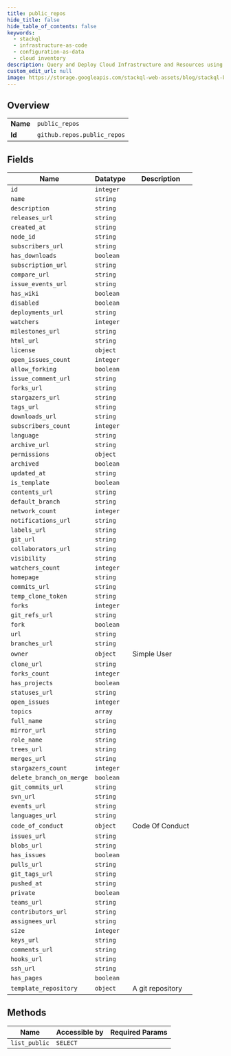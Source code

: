 ```yaml
---
title: public_repos
hide_title: false
hide_table_of_contents: false
keywords:
  - stackql
  - infrastructure-as-code
  - configuration-as-data
  - cloud inventory
description: Query and Deploy Cloud Infrastructure and Resources using SQL
custom_edit_url: null
image: https://storage.googleapis.com/stackql-web-assets/blog/stackql-blog-post-featured-image.png
---
```

  
    

## Overview
<table><tbody>
<tr><td><b>Name</b></td><td><code>public_repos</code></td></tr>
<tr><td><b>Id</b></td><td><code>github.repos.public_repos</code></td></tr>
</tbody></table>

## Fields
| Name | Datatype | Description |
| ---- | -------- | ----------- |
| `id` | `integer` |  |
| `name` | `string` |  |
| `description` | `string` |  |
| `releases_url` | `string` |  |
| `created_at` | `string` |  |
| `node_id` | `string` |  |
| `subscribers_url` | `string` |  |
| `has_downloads` | `boolean` |  |
| `subscription_url` | `string` |  |
| `compare_url` | `string` |  |
| `issue_events_url` | `string` |  |
| `has_wiki` | `boolean` |  |
| `disabled` | `boolean` |  |
| `deployments_url` | `string` |  |
| `watchers` | `integer` |  |
| `milestones_url` | `string` |  |
| `html_url` | `string` |  |
| `license` | `object` |  |
| `open_issues_count` | `integer` |  |
| `allow_forking` | `boolean` |  |
| `issue_comment_url` | `string` |  |
| `forks_url` | `string` |  |
| `stargazers_url` | `string` |  |
| `tags_url` | `string` |  |
| `downloads_url` | `string` |  |
| `subscribers_count` | `integer` |  |
| `language` | `string` |  |
| `archive_url` | `string` |  |
| `permissions` | `object` |  |
| `archived` | `boolean` |  |
| `updated_at` | `string` |  |
| `is_template` | `boolean` |  |
| `contents_url` | `string` |  |
| `default_branch` | `string` |  |
| `network_count` | `integer` |  |
| `notifications_url` | `string` |  |
| `labels_url` | `string` |  |
| `git_url` | `string` |  |
| `collaborators_url` | `string` |  |
| `visibility` | `string` |  |
| `watchers_count` | `integer` |  |
| `homepage` | `string` |  |
| `commits_url` | `string` |  |
| `temp_clone_token` | `string` |  |
| `forks` | `integer` |  |
| `git_refs_url` | `string` |  |
| `fork` | `boolean` |  |
| `url` | `string` |  |
| `branches_url` | `string` |  |
| `owner` | `object` | Simple User |
| `clone_url` | `string` |  |
| `forks_count` | `integer` |  |
| `has_projects` | `boolean` |  |
| `statuses_url` | `string` |  |
| `open_issues` | `integer` |  |
| `topics` | `array` |  |
| `full_name` | `string` |  |
| `mirror_url` | `string` |  |
| `role_name` | `string` |  |
| `trees_url` | `string` |  |
| `merges_url` | `string` |  |
| `stargazers_count` | `integer` |  |
| `delete_branch_on_merge` | `boolean` |  |
| `git_commits_url` | `string` |  |
| `svn_url` | `string` |  |
| `events_url` | `string` |  |
| `languages_url` | `string` |  |
| `code_of_conduct` | `object` | Code Of Conduct |
| `issues_url` | `string` |  |
| `blobs_url` | `string` |  |
| `has_issues` | `boolean` |  |
| `pulls_url` | `string` |  |
| `git_tags_url` | `string` |  |
| `pushed_at` | `string` |  |
| `private` | `boolean` |  |
| `teams_url` | `string` |  |
| `contributors_url` | `string` |  |
| `assignees_url` | `string` |  |
| `size` | `integer` |  |
| `keys_url` | `string` |  |
| `comments_url` | `string` |  |
| `hooks_url` | `string` |  |
| `ssh_url` | `string` |  |
| `has_pages` | `boolean` |  |
| `template_repository` | `object` | A git repository |
## Methods
| Name | Accessible by | Required Params |
| ---- | ------------- | --------------- |
| `list_public` | `SELECT` |  |
